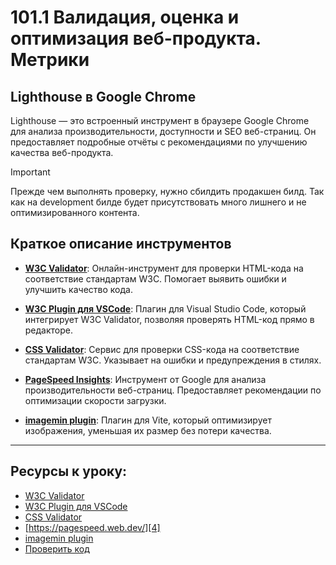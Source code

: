 # 101.1 Валидация, оценка и оптимизация веб-продукта. Метрики

## Lighthouse в Google Chrome

Lighthouse — это встроенный инструмент в браузере Google Chrome для анализа производительности, доступности и SEO веб-страниц. Он предоставляет подробные отчёты с рекомендациями по улучшению качества веб-продукта.

> [!IMPORTANT]
> Прежде чем выполнять проверку, нужно сбилдить продакшен билд. Так как на development билде будет присутствовать много лишнего и не оптимизированного контента.

## Краткое описание инструментов

- **[W3C Validator][1]**: Онлайн-инструмент для проверки HTML-кода на соответствие стандартам W3C. Помогает выявить ошибки и улучшить качество кода.

- **[W3C Plugin для VSCode][2]**: Плагин для Visual Studio Code, который интегрирует W3C Validator, позволяя проверять HTML-код прямо в редакторе.

- **[CSS Validator][3]**: Сервис для проверки CSS-кода на соответствие стандартам W3C. Указывает на ошибки и предупреждения в стилях.

- **[PageSpeed Insights][4]**: Инструмент от Google для анализа производительности веб-страниц. Предоставляет рекомендации по оптимизации скорости загрузки.

- **[imagemin plugin][5]**: Плагин для Vite, который оптимизирует изображения, уменьшая их размер без потери качества.

<hr>

## Ресурсы к уроку:

- [W3C Validator][1]
- [W3C Plugin для VSCode][2]
- [CSS Validator][3]
- [https://pagespeed.web.dev/][4]
- [imagemin plugin][5]
- [Проверить код][6]

[1]: https://validator.w3.org/
[2]: marketplace.visualstudio.com/items?itemName=Umoxfo.vscode-w3cvalidation
[3]: jigsaw.w3.org/css-validator/
[4]: pagespeed.web.dev
[5]: github.com/vbenjs/vite-plugin-imagemin
[6]: github.com/yankovalenko94/Webdev/tree/main/Ceramic_step_16
